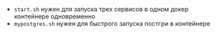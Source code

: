 - `start.sh` нужен для запуска трех сервисов в одном докер контейнере одновременно
- `mypostgres.sh` нужен для быстрого запуска постгри в контейнере